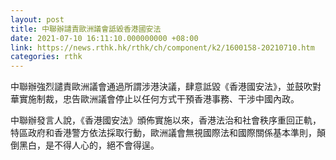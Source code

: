```yaml
---
layout: post
title: 中聯辦譴責歐洲議會詆毀香港國安法
date: 2021-07-10 16:11:10.000000000 +08:00
link: https://news.rthk.hk/rthk/ch/component/k2/1600158-20210710.htm
categories: rthk
---
```


中聯辦強烈譴責歐洲議會通過所謂涉港決議，肆意詆毀《香港國安法》，並鼓吹對華實施制裁，忠告歐洲議會停止以任何方式干預香港事務、干涉中國內政。

中聯辦發言人說，《香港國安法》頒佈實施以來，香港法治和社會秩序重回正軌，特區政府和香港警方依法採取行動，歐洲議會無視國際法和國際關係基本準則，顛倒黑白，是不得人心的，絕不會得逞。
